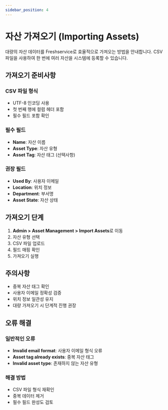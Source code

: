 ```yaml
---
sidebar_position: 4
---
```


# 자산 가져오기 (Importing Assets)

대량의 자산 데이터를 Freshservice로 효율적으로 가져오는 방법을 안내합니다. CSV 파일을 사용하여 한 번에 여러 자산을 시스템에 등록할 수 있습니다.

## 가져오기 준비사항

### CSV 파일 형식
- UTF-8 인코딩 사용
- 첫 번째 행에 컬럼 헤더 포함
- 필수 필드 포함 확인

### 필수 필드
- **Name**: 자산 이름
- **Asset Type**: 자산 유형
- **Asset Tag**: 자산 태그 (선택사항)

### 권장 필드
- **Used By**: 사용자 이메일
- **Location**: 위치 정보
- **Department**: 부서명
- **Asset State**: 자산 상태

## 가져오기 단계

1. **Admin > Asset Management > Import Assets**로 이동
2. 자산 유형 선택
3. CSV 파일 업로드
4. 필드 매핑 확인
5. 가져오기 실행

## 주의사항

- 중복 자산 태그 확인
- 사용자 이메일 정확성 검증
- 위치 정보 일관성 유지
- 대량 가져오기 시 단계적 진행 권장

## 오류 해결

### 일반적인 오류
- **Invalid email format**: 사용자 이메일 형식 오류
- **Asset tag already exists**: 중복 자산 태그
- **Invalid asset type**: 존재하지 않는 자산 유형

### 해결 방법
- CSV 파일 형식 재확인
- 중복 데이터 제거
- 필수 필드 완성도 검토